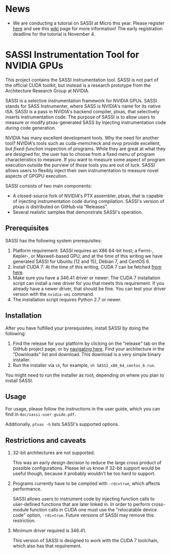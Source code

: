 News
==========================================

* We are conducting a tutorial on SASSI at Micro this year.  Please register [here](http://www.microarch.org/micro48/) and see this [wiki](https://github.com/NVlabs/SASSI/wiki/MICRO48-Tutorial) page for more information!  The early registration deadline for the tutorial is November 4.

SASSI Instrumentation Tool for NVIDIA GPUs
==========================================

This project contains the SASSI instrumentation tool.  SASSI is not
part of the official CUDA toolkit, but instead is a research prototype
from the Architecture Research Group at NVIDIA.

SASSI is a selective instrumentation framework
for NVIDIA GPUs.  SASSI stands for SASS Instrumenter, where SASS is
NVIDIA's name for its native ISA.  SASSI is a pass in NVIDIA's backend
compiler, ptxas, that selectively inserts instrumentation
code.  The purpose of SASSI is to allow users to measure or modify
ptxas-generated SASS by injecting instrumentation code
*during* code generation.

NVIDIA has many excellent development tools. Why the need for another
tool? NVIDIA's tools such as cuda-memcheck and nvvp provide excellent,
but *fixed-function* inspection of programs.  While they are great at
what they are designed for, the user has to choose from a fixed menu
of program characteristics to measure.  If you want to measure some
aspect of program execution outside the purview of those tools you are
out of luck.  SASSI allows users to flexibly inject their own
instrumentation to measure novel aspects of GPGPU execution.

SASSI consists of two main components:
* A closed-source fork of NVIDIA's PTX assembler, ptxas, that is capable of
injecting instrumentation code during compilation.  SASSI's version of
ptxas is distributed on GitHub via "Releases".
* Several realistic samples that demonstrate SASSI's operation.

Prerequisites
------------------

SASSI has the following system prerequisites:

1. Platform requirement: SASSI requires an X86 64-bit host; a Fermi-,
  Kepler-, or Maxwell-based GPU; and at the time of this writing we
  have generated SASSI for Ubuntu (12 and 15), Debian 7, and CentOS 6.
2. Install CUDA 7: At the time of this writing, CUDA 7 can be
  fetched [from here](https://developer.nvidia.com/cuda-downloads).
3. Make sure you have a 346.41 driver or newer: The CUDA 7
  installation script can install a new driver for you that meets this
  requirement.  If you already have a newer driver, that should be
  fine.  You can test your driver version with the `nvidia-smi`
  command.
4. The installation script requires Python 2.7 or newer.

Installation
------------------

After you have fulfilled your prerequisites, install SASSI by doing the following:

1. Find the release for your platform by clicking on the "release" tab on the
GitHub project page, or by [navigating
here](https://github.com/NVlabs/SASSI/releases). Find your
architecture in the "Downloads" list and download.  This download is a
very simple binary installer.
2. Run the installer via `sh`, for example, `sh SASSI_x86_64_centos_6.run`.

You might need to run the installer as root, depending on where you
plan to install SASSI.

Usage
------------------

For usage, please follow the instructions in the user guide, which you
can find in `doc/sassi-user-guide.pdf`.

Additionally, `ptxas -h` lists SASSI's supported options.

Restrictions and caveats
------------------

1. 32-bit architectures are not supported.

    This was an early design decision to reduce the large cross product of
    possible configurations.  Please let us know if 32-bit support would
    be useful though, because it probably wouldn't be too hard to
    support.

2. Programs currently have to be compiled with `-rdc=true`, which
affects performance.

    SASSI allows users to instrument code by injecting function calls to
    user-defined functions that are later linked in.  In order to perform
    cross-module function calls in CUDA one must use the "relocatable
    device code" option, `-rdc=true`.  Future versions of SASSI may remove
    this restriction.

3. Minimum driver required is 346.41.

    This version of SASSI is designed to work with the CUDA 7 toolchain,
    which also has that requirement.




